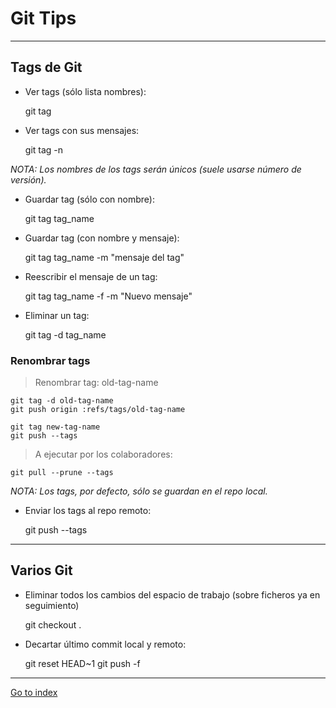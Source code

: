 # Git Tips

***

## Tags de Git

* Ver tags (sólo lista nombres):

	git tag

* Ver tags con sus mensajes:

	git tag -n


*NOTA: Los nombres de los tags serán únicos (suele usarse número de versión).*

* Guardar tag (sólo con nombre):

	git tag tag_name

* Guardar tag (con nombre y mensaje):

	git tag tag_name -m "mensaje del tag"

* Reescribir el mensaje de un tag:

	git tag tag_name -f -m "Nuevo mensaje"

* Eliminar un tag:

	git tag -d tag_name


### Renombrar tags

> Renombrar tag: old-tag-name

	git tag -d old-tag-name
	git push origin :refs/tags/old-tag-name

	git tag new-tag-name
	git push --tags


> A ejecutar por los colaboradores:

	git pull --prune --tags


*NOTA: Los tags, por defecto, sólo se guardan en el repo local.*

* Enviar los tags al repo remoto:

	git push --tags


***

## Varios Git

* Eliminar todos los cambios del espacio de trabajo (sobre ficheros ya en seguimiento)

	git checkout .


* Decartar último commit local y remoto:

	git reset HEAD~1
	git push -f


***

[Go to index](../../README.md)
